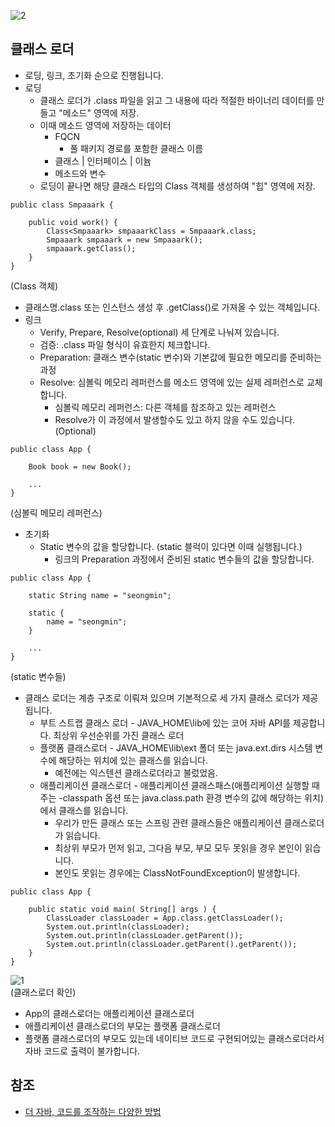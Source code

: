 ![2](https://raw.githubusercontent.com/smpark1020/tistory/master/Java/%ED%81%B4%EB%9E%98%EC%8A%A4%20%EB%A1%9C%EB%8D%94/2.jpg)

## 클래스 로더
* 로딩, 링크, 초기화 순으로 진행됩니다.
* 로딩
  * 클래스 로더가 .class 파일을 읽고 그 내용에 따라 적절한 바이너리 데이터를 만들고 "메소드" 영역에 저장.
  * 이때 메소드 영역에 저장하는 데이터
    * FQCN
	  * 풀 패키지 경로를 포함한 클래스 이름
	* 클래스 | 인터페이스 | 이늄
	* 메소드와 변수
  * 로딩이 끝나면 해당 클래스 타입의 Class 객체를 생성하여 "힙" 영역에 저장.
```
public class Smpaaark {

	public void work() {
		Class<Smpaaark> smpaaarkClass = Smpaaark.class;
		Smpaaark smpaaark = new Smpaaark();
		smpaaark.getClass();
	}
}
```
(Class 객체)
* 클래스명.class 또는 인스턴스 생성 후 .getClass()로 가져올 수 있는 객체입니다.
* 링크
  * Verify, Prepare, Resolve(optional) 세 단계로 나눠져 있습니다.
  * 검증: .class 파일 형식이 유효한지 체크합니다.
  * Preparation: 클래스 변수(static 변수)와 기본값에 필요한 메모리를 준비하는 과정
  * Resolve: 심볼릭 메모리 레퍼런스를 메소드 영역에 있는 실제 레퍼런스로 교체합니다.
     * 심볼릭 메모리 레퍼런스: 다른 객체를 참조하고 있는 레퍼런스
	 * Resolve가 이 과정에서 발생할수도 있고 하지 않을 수도 있습니다.(Optional)
```
public class App {

	Book book = new Book();

	...
}
```
(심볼릭 메모리 레퍼런스)
* 초기화
  * Static 변수의 값을 할당합니다. (static 블럭이 있다면 이때 실행됩니다.)
     * 링크의 Preparation 과정에서 준비된 static 변수들의 값을 할당합니다.
```
public class App {

	static String name = "seongmin";

	static {
		name = "seongmin";
	}

	...
}
```
(static 변수들)
* 클래스 로더는 계층 구조로 이뤄져 있으며 기본적으로 세 가지 클래스 로더가 제공됩니다.
  * 부트 스트랩 클래스 로더 - JAVA_HOME\lib에 있는 코어 자바 API를 제공합니다. 최상위 우선순위를 가진 클래스 로더
  * 플랫폼 클래스로더 - JAVA_HOME\lib\ext 폴더 또는 java.ext.dirs 시스템 변수에 해당하는 위치에 있는 클래스를 읽습니다.
     * 예전에는 익스텐션 클래스로더라고 불렀었음.
  * 애플리케이션 클래스로더 - 애플리케이션 클래스패스(애플리케이션 실행할 때 주는 -classpath 옵션 또는 java.class.path 환경 변수의 값에 해당하는 위치)에서 클래스를 읽습니다.
     * 우리가 만든 클래스 또는 스프링 관련 클래스들은 애플리케이션 클래스로더가 읽습니다.
	 * 최상위 부모가 먼저 읽고, 그다음 부모, 부모 모두 못읽을 경우 본인이 읽습니다.
	 * 본인도 못읽는 경우에는 ClassNotFoundException이 발생합니다.
```
public class App {

	public static void main( String[] args ) {
		ClassLoader classLoader = App.class.getClassLoader();
		System.out.println(classLoader);
		System.out.println(classLoader.getParent());
		System.out.println(classLoader.getParent().getParent());
	}
}
```
![1](https://raw.githubusercontent.com/smpark1020/tistory/master/Java/%ED%81%B4%EB%9E%98%EC%8A%A4%20%EB%A1%9C%EB%8D%94/1.PNG)   
(클래스로더 확인)
* App의 클래스로더는 애플리케이션 클래스로더
* 애플리케이션 클래스로더의 부모는 플랫폼 클래스로더
* 플랫폼 클래스로더의 부모도 있는데 네이티브 코드로 구현되어있는 클래스로더라서 자바 코드로 출력이 불가합니다.

## 참조
* [더 자바, 코드를 조작하는 다양한 방법](https://www.inflearn.com/course/the-java-code-manipulation/dashboard)